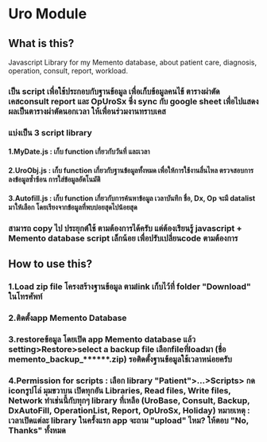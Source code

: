 # Uro Module
## What is this?
  Javascript Library for my Memento database, about patient care, diagnosis, operation, consult, report, workload.
  ### เป็น script เพื่อใช้ประกอบกับฐานข้อมูล เพื่อเก็บข้อมูลคนไข้ ตารางผ่าตัด เคสconsult report และ OpUroSx ซึ่ง sync กับ google sheet เพื่อไปแสดงผลเป็นตารางผ่าตัดนอกเวลา ให้เพื่อนร่วมงานทราบเคส
  ### แบ่งเป็น 3 script library 
  #### 1.MyDate.js : เก็บ function เกี่ยวกับวันที่ และเวลา
  #### 2.UroObj.js : เก็บ function เกี่ยวกับฐานข้อมูลทั้งหมด เพื่อให้การใช้งานลื่นไหล ตรวจสอบการลงข้อมูลซ้ำซ้อน การใส่ข้อมูลอัตโนมัติ
  #### 3.Autofill.js : เก็บ function เกี่ยวกับการค้นหาข้อมูล เวลาบันทึก ชื่อ, Dx, Op จะมี datalist มาให้เลือก โดยเรียงจากข้อมูลที่พบบ่อยสุดไปน้อยสุด
  ### สามารถ copy ไป ประยุกต์ใช้ ตามต้องการได้ครับ แต่ต้องเรียนรู้ javascript + Memento database script เล็กน้อย เพื่อปรับเปลี่ยนcode ตามต้องการ
## How to use this?
### 1.Load zip file โครงสร้างฐานข้อมูล ตามlink เก็บไว้ที่ folder "Download" ในโทรศัพท์
### 2.ติดตั้งapp Memento Database
### 3.restoreข้อมูล โดยเปิด app Memento database แล้ว setting>Restore>select a backup file เลือกfileที่loadมา (ชื่อ memento_backup_******.zip) รอติดตั้งฐานข้อมูลใช้เวลาหน่อยครับ
### 4.Permission for scripts : เลือก library "Patient">...>Scripts> กด iconรูปโล่ มุมขวาบน  เปิดทุกอัน Libraries, Read files, Write files, Network ทำเช่นนี้กับทุกๆ library ที่เหลือ (UroBase, Consult, Backup, DxAutoFill, OperationList, Report, OpUroSx, Holiday) หมายเหตุ : เวลาเปิดแต่ละ library ในครั้งแรก app จะถาม "upload" ไหม? ให้ตอบ "No, Thanks" ทั้งหมด
